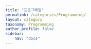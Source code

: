 ```yaml
---
title: "프로그래밍"
permalink: /categories/Programming/
layout: category
taxonomy: Programming
author_profile: false
sidebar:
    nav: "docs"
---
```

